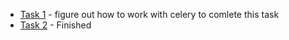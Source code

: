 - [Task 1](https://docs.google.com/document/d/1oeTCvmnqF1a8oxZyqodVOvZyp662i429Ac2TI41KUjo/edit?tab=t.0) - figure out how to work with celery to comlete this task
- [Task 2](https://docs.google.com/document/d/1jpgkUwXKPiNIy7yZ3aQlVkP8oJ57sEUVvVhbw7dDxwI/edit?tab=t.0) - Finished
